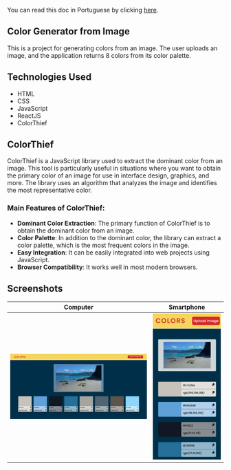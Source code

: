 You can read this doc in Portuguese by clicking [here](./README-english.md).

## Color Generator from Image

This is a project for generating colors from an image. The user uploads an image, and the application returns 8 colors from its color palette.

## Technologies Used

- HTML
- CSS
- JavaScript
- ReactJS
- ColorThief

## ColorThief

ColorThief is a JavaScript library used to extract the dominant color from an image. This tool is particularly useful in situations where you want to obtain the primary color of an image for use in interface design, graphics, and more. The library uses an algorithm that analyzes the image and identifies the most representative color.

### Main Features of ColorThief:

- **Dominant Color Extraction**: The primary function of ColorThief is to obtain the dominant color from an image.
- **Color Palette**: In addition to the dominant color, the library can extract a color palette, which is the most frequent colors in the image.
- **Easy Integration**: It can be easily integrated into web projects using JavaScript.
- **Browser Compatibility**: It works well in most modern browsers.

## Screenshots

| Computer | Smartphone |
|----------|------------|
| ![PC](src/assets/desktop.png) | ![Mobile](src/assets/mobile.png) |
